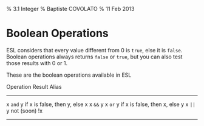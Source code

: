 % 3.1 Integer
% Baptiste COVOLATO
% 11 Feb 2013

Boolean Operations
==================

ESL considers that every value different from 0 is `true`, else it is `false`.
Boolean operations always returns `false` or `true`, but you can also test those
results with 0 or 1.

These are the boolean operations available in ESL

Operation   Result                        Alias
---------- ----------------------------- --------
x `and` y  if x is false, then y, else x x `&&` y
x `or`  y  if x is false, then x, else y x `||` y
not (soon)                                  !x
---------- ----------------------------- --------
